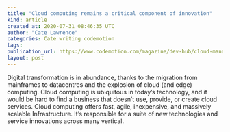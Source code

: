 ```yaml
---
title: "Cloud computing remains a critical component of innovation"
kind: article
created_at: 2020-07-31 08:46:35 UTC
author: "Cate Lawrence"
categories: Cate writing codemotion
tags: 
publication_url: https://www.codemotion.com/magazine/dev-hub/cloud-manager/cloud-computing-critical-component-innovation/
layout: post
---
```

Digital transformation is in abundance, thanks to the migration from mainframes to datacentres and the explosion of cloud (and edge) computing. Cloud computing is ubiquitous in today’s technology, and it would be hard to find a business that doesn’t use, provide, or create cloud services. Cloud computing offers fast, agile, inexpensive, and massively scalable Infrastructure. It’s responsible for a suite of new technologies and service innovations across many vertical.

